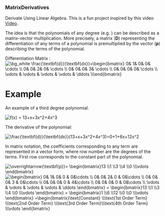 ### MatrixDerivatives
Derivate Using Linear Algebra. This is a fun project inspired by this video [Video](https://www.youtube.com/watch?v=TgKwz5Ikpc8).

The idea is that the polynomials of any degree (e.g. ) can be described as a matrix-vector multiplication. More precisely, a matrix (**D**) representing the differentiation of any terms of a polynomial is premultiplied by the vector (**p**) describing the terms of the polynomial.

Differentiation Matrix : 
<img src="https://latex.codecogs.com/svg.image?\bg_white&space;\frac{\textbf{d}}{\textbf{dx}}=\begin{bmatrix}&space;0&&space;&space;1&&space;&space;0&&space;&space;0&&space;&space;\cdots&space;\\&space;0&&space;&space;0&&space;&space;2&&space;&space;0&&space;&space;\cdots&space;\\&space;0&&space;&space;0&&space;&space;0&&space;&space;3&&space;&space;\cdots&space;\\&space;0&&space;&space;0&&space;&space;0&&space;&space;0&&space;&space;\cdots&space;\\&space;\vdots&space;&&space;&space;\vdots&space;&&space;&space;\vdots&space;&&space;&space;\vdots&space;&&space;&space;\ddots&space;\\\end{bmatrix}&space;" title="\bg_white \frac{\textbf{d}}{\textbf{dx}}=\begin{bmatrix} 0& 1& 0& 0& \cdots \\ 0& 0& 2& 0& \cdots \\ 0& 0& 0& 3& \cdots \\ 0& 0& 0& 0& \cdots \\ \vdots & \vdots & \vdots & \vdots & \ddots \\\end{bmatrix} " />

# Example

An example of a third degree polynomial.

<img src="https://latex.codecogs.com/svg.image?f(x)&space;=&space;13&plus;x&plus;3x^2&plus;4x^3" title="f(x) = 13+x+3x^2+4x^3" />

The derivative of the polynomial:

<img src="https://latex.codecogs.com/svg.image?\frac{\textbf{d}}{\textbf{dx}}(13&plus;x&plus;3x^2&plus;4x^3)=0&plus;1&plus;6x&plus;12x^2" title="\frac{\textbf{d}}{\textbf{dx}}(13+x+3x^2+4x^3)=0+1+6x+12x^2" />


In matrix notation, the coefficients corresponding to any term are represented in a vector form, where row number are the degrees of the terms. First row corresponds to the constant part of the polynomial.

<img src="https://latex.codecogs.com/svg.image?\overrightarrow{\textbf{p}}=&space;\begin{bmatrix}13&space;\\1&space;\\3&space;\\4&space;\\0&space;\\\vdots&space;\end{bmatrix}&space;" title="\overrightarrow{\textbf{p}}= \begin{bmatrix}13 \\1 \\3 \\4 \\0 \\\vdots \end{bmatrix} " />



<img src="https://latex.codecogs.com/svg.image?\begin{bmatrix}&space;0&&space;&space;1&&space;&space;0&&space;&space;0&space;&&space;0&\cdots&space;\\&space;0&&space;&space;0&&space;&space;2&&space;&space;0&space;&&space;0&\cdots&space;\\&space;0&&space;&space;0&&space;&space;0&&space;&space;3&space;&&space;0&\cdots&space;\\&space;0&&space;&space;0&&space;&space;0&&space;&space;0&space;&&space;4&\cdots&space;\\&space;0&&space;&space;0&&space;&space;0&&space;&space;0&space;&&space;0&\cdots&space;\\&space;&space;\vdots&space;&&space;\vdots&space;&&space;\vdots&space;&&space;\vdots&space;&&space;\ddots&space;\end{bmatrix}&space;=&space;\begin{bmatrix}13&space;\\1&space;\\3&space;\\4&space;\\0&space;\\\vdots&space;\end{bmatrix}&space;=&space;\begin{bmatrix}1&space;\\6&space;\\12&space;\\0&space;\\0&space;\\\vdots&space;\end{bmatrix}&space;=\begin{bmatrix}\text{Constant}&space;\\\text{1st&space;Order&space;Term}&space;\\\text{2nd&space;Order&space;Term}&space;\\\text{3rd&space;Order&space;Term}\\\text{4th&space;Order&space;Term}&space;\\\vdots&space;\end{bmatrix}&space;&space;" title="\begin{bmatrix} 0& 1& 0& 0 & 0&\cdots \\ 0& 0& 2& 0 & 0&\cdots \\ 0& 0& 0& 3 & 0&\cdots \\ 0& 0& 0& 0 & 4&\cdots \\ 0& 0& 0& 0 & 0&\cdots \\ \vdots & \vdots & \vdots & \vdots & \ddots \end{bmatrix} = \begin{bmatrix}13 \\1 \\3 \\4 \\0 \\\vdots \end{bmatrix} = \begin{bmatrix}1 \\6 \\12 \\0 \\0 \\\vdots \end{bmatrix} =\begin{bmatrix}\text{Constant} \\\text{1st Order Term} \\\text{2nd Order Term} \\\text{3rd Order Term}\\\text{4th Order Term} \\\vdots \end{bmatrix} " />

